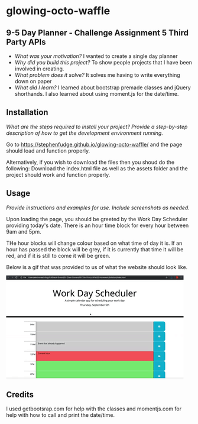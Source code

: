 # glowing-octo-waffle

## 9-5 Day Planner - Challenge Assignment 5 Third Party APIs

- *What was your motivation?*  I wanted to create a single day planner
- *Why did you build this project?*  To show people projects that I have been involved in creating.
- *What problem does it solve?*  It solves me having to write everything down on paper
- *What did I learn?* I learned about bootstrap premade classes and jQuery shorthands. I also learned about using moment.js for the date/time. 



## Installation

*What are the steps required to install your project? Provide a step-by-step description of how to get the development environment running.*

Go to https://stephenfudge.github.io/glowing-octo-waffle/ and the page should load and function properly. 

Alternatively, if you wish to download the files then you shoud do the following:
Download the index.html file as well as the assets folder and the project should work and function properly. 

## Usage

*Provide instructions and examples for use. Include screenshots as needed.*

Upon loading the page, you should be greeted by the Work Day Scheduler providing today's date. There is an hour time block for every hour between 9am and 5pm. 

THe hour blocks will change colour based on what time of day it is.  If an hour has passed the block will be grey, if it is currently that time it will be red, and if it is still to come it will be green. 

Below is a gif that was provided to us of what the website should look like.


![alt text](assets/images//05-third-party-apis-homework-demo.gif)


## Credits
I used getbootsrap.com for help with the classes and momentjs.com for help with how to call and print the date/time.